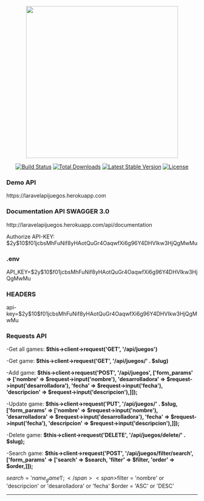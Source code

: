 <p align="center"><img src="https://raw.githubusercontent.com/laravel/art/master/logo-lockup/5%20SVG/2%20CMYK/1%20Full%20Color/laravel-logolockup-cmyk-red.svg" width="400"></p>

<p align="center">
<a href="https://travis-ci.org/laravel/framework"><img src="https://travis-ci.org/laravel/framework.svg" alt="Build Status"></a>
<a href="https://packagist.org/packages/laravel/framework"><img src="https://poser.pugx.org/laravel/framework/d/total.svg" alt="Total Downloads"></a>
<a href="https://packagist.org/packages/laravel/framework"><img src="https://poser.pugx.org/laravel/framework/v/stable.svg" alt="Latest Stable Version"></a>
<a href="https://packagist.org/packages/laravel/framework"><img src="https://poser.pugx.org/laravel/framework/license.svg" alt="License"></a>
</p>

<h3>Demo API</h3>
<p>https://laravelapijuegos.herokuapp.com</p>

<h3>Documentation API SWAGGER 3.0</h3>
<p>http://laravelapijuegos.herokuapp.com/api/documentation</p>
<p>Authorize API-KEY: $2y$10$f01jcbsMhFuNif8yHAotQuGr4OaqwfXi6g96Y4DHVIkw3HjQgMwMu</p>

<h3>.env</h3>
<p>API_KEY=$2y$10$f01jcbsMhFuNif8yHAotQuGr4OaqwfXi6g96Y4DHVIkw3HjQgMwMu</p>

<h3>HEADERS</h3>
<p>api-key=$2y$10$f01jcbsMhFuNif8yHAotQuGr4OaqwfXi6g96Y4DHVIkw3HjQgMwMu</p>

<h3>Requests API</h3>
<p>-Get all games: <strong>$this->client->request('GET', '/api/juegos')</strong> </p>
<p>-Get game: <strong>$this->client->request('GET', '/api/juegos/' . $slug)</strong></p>
<p>-Add game: <strong>$this->client->request('POST', '/api/juegos', ['form_params' => ['nombre' => $request->input('nombre'), 'desarrolladora' => $request->input('desarrolladora'), 'fecha' => $request->input('fecha'), 'descripcion' => $request->input('descripcion'),]]);</strong></p>
<p>-Update game: <strong>$this->client->request('PUT', '/api/juegos/' . $slug, ['form_params' => ['nombre' => $request->input('nombre'), 'desarrolladora' => $request->input('desarrolladora'), 'fecha' => $request->input('fecha'), 'descripcion' => $request->input('descripcion'),]]);</strong></p>
<p>-Delete game: <strong>$this->client->request('DELETE', '/api/juegos/delete/' . $slug);</strong></p>
<p>-Search game: <strong>$this->client->request('POST', '/api/juegos/filter/search', ['form_params' => ['search' => $search, 'filter' => $filter, 'order' => $order,]]);</strong></p>

<span>$search = 'name_game1';</span>
<span>$filter = 'nombre' or 'descripcion' or 'desarolladora' or 'fecha'</span>
<span>$order = 'ASC' or 'DESC'</span>
<hr>

